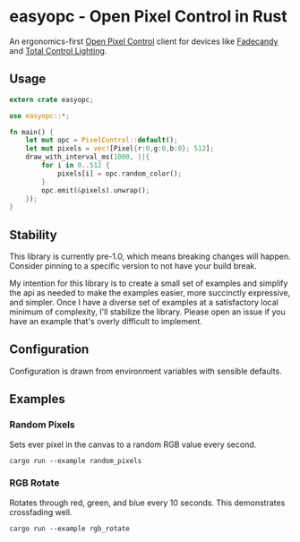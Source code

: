 # easyopc - Open Pixel Control in Rust
An ergonomics-first [Open Pixel Control](http://openpixelcontrol.org/) client for devices like [Fadecandy](http://www.misc.name/fadecandy/) and [Total Control Lighting](http://www.coolneon.com/category/total-control-lighting/).

## Usage
```rust
extern crate easyopc;

use easyopc::*;

fn main() {
    let mut opc = PixelControl::default();
    let mut pixels = vec![Pixel{r:0,g:0,b:0}; 512];
    draw_with_interval_ms(1000, ||{
        for i in 0..512 {
            pixels[i] = opc.random_color();
        }
        opc.emit(&pixels).unwrap();
    });
}
```

## Stability
This library is currently pre-1.0, which means breaking changes will happen. Consider pinning to a specific version to not have your build break.

My intention for this library is to create a small set of examples and simplify the api as needed to make the examples easier, more succinctly expressive, and simpler. Once I have a diverse set of examples at a satisfactory local minimum of complexity, I'll stabilize the library. Please open an issue if you have an example that's overly difficult to implement.

## Configuration
Configuration is drawn from environment variables with sensible defaults.


## Examples
### Random Pixels

Sets ever pixel in the canvas to a random RGB value every second.

```cargo run --example random_pixels```

### RGB Rotate

Rotates through red, green, and blue every 10 seconds. This demonstrates crossfading well.

```cargo run --example rgb_rotate```

